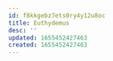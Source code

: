 ```yaml
---
id: f8kkgebz7ets0ry4y12u8oc
title: Euthydemus
desc: ''
updated: 1655452427463
created: 1655452427463
---
```


